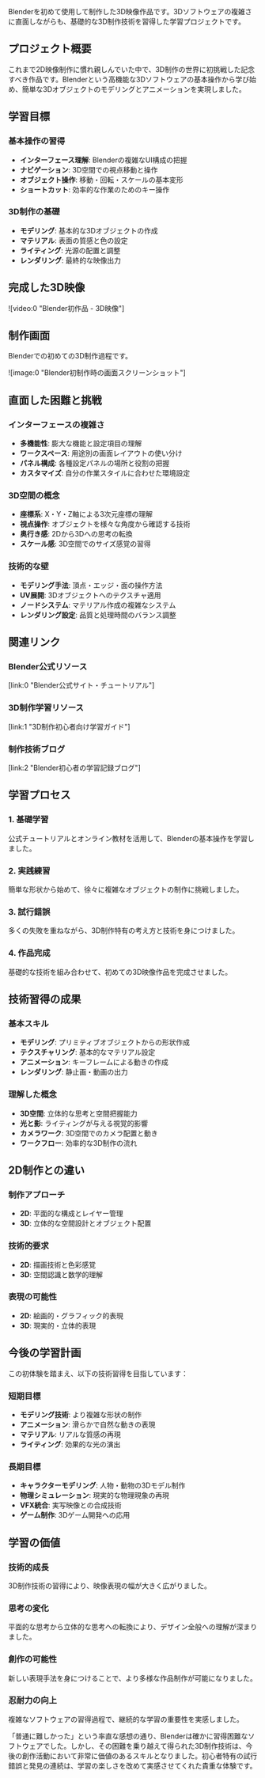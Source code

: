 Blenderを初めて使用して制作した3D映像作品です。3Dソフトウェアの複雑さに直面しながらも、基礎的な3D制作技術を習得した学習プロジェクトです。

## プロジェクト概要

これまで2D映像制作に慣れ親しんでいた中で、3D制作の世界に初挑戦した記念すべき作品です。Blenderという高機能な3Dソフトウェアの基本操作から学び始め、簡単な3Dオブジェクトのモデリングとアニメーションを実現しました。

## 学習目標

### 基本操作の習得

- **インターフェース理解**: Blenderの複雑なUI構成の把握
- **ナビゲーション**: 3D空間での視点移動と操作
- **オブジェクト操作**: 移動・回転・スケールの基本変形
- **ショートカット**: 効率的な作業のためのキー操作

### 3D制作の基礎

- **モデリング**: 基本的な3Dオブジェクトの作成
- **マテリアル**: 表面の質感と色の設定
- **ライティング**: 光源の配置と調整
- **レンダリング**: 最終的な映像出力

## 完成した3D映像

![video:0 "Blender初作品 - 3D映像"]

## 制作画面

Blenderでの初めての3D制作過程です。

![image:0 "Blender初制作時の画面スクリーンショット"]

## 直面した困難と挑戦

### インターフェースの複雑さ

- **多機能性**: 膨大な機能と設定項目の理解
- **ワークスペース**: 用途別の画面レイアウトの使い分け
- **パネル構成**: 各種設定パネルの場所と役割の把握
- **カスタマイズ**: 自分の作業スタイルに合わせた環境設定

### 3D空間の概念

- **座標系**: X・Y・Z軸による3次元座標の理解
- **視点操作**: オブジェクトを様々な角度から確認する技術
- **奥行き感**: 2Dから3Dへの思考の転換
- **スケール感**: 3D空間でのサイズ感覚の習得

### 技術的な壁

- **モデリング手法**: 頂点・エッジ・面の操作方法
- **UV展開**: 3Dオブジェクトへのテクスチャ適用
- **ノードシステム**: マテリアル作成の複雑なシステム
- **レンダリング設定**: 品質と処理時間のバランス調整

## 関連リンク

### Blender公式リソース

[link:0 "Blender公式サイト・チュートリアル"]

### 3D制作学習リソース

[link:1 "3D制作初心者向け学習ガイド"]

### 制作技術ブログ

[link:2 "Blender初心者の学習記録ブログ"]

## 学習プロセス

### 1. 基礎学習

公式チュートリアルとオンライン教材を活用して、Blenderの基本操作を学習しました。

### 2. 実践練習

簡単な形状から始めて、徐々に複雑なオブジェクトの制作に挑戦しました。

### 3. 試行錯誤

多くの失敗を重ねながら、3D制作特有の考え方と技術を身につけました。

### 4. 作品完成

基礎的な技術を組み合わせて、初めての3D映像作品を完成させました。

## 技術習得の成果

### 基本スキル

- **モデリング**: プリミティブオブジェクトからの形状作成
- **テクスチャリング**: 基本的なマテリアル設定
- **アニメーション**: キーフレームによる動きの作成
- **レンダリング**: 静止画・動画の出力

### 理解した概念

- **3D空間**: 立体的な思考と空間把握能力
- **光と影**: ライティングが与える視覚的影響
- **カメラワーク**: 3D空間でのカメラ配置と動き
- **ワークフロー**: 効率的な3D制作の流れ

## 2D制作との違い

### 制作アプローチ

- **2D**: 平面的な構成とレイヤー管理
- **3D**: 立体的な空間設計とオブジェクト配置

### 技術的要求

- **2D**: 描画技術と色彩感覚
- **3D**: 空間認識と数学的理解

### 表現の可能性

- **2D**: 絵画的・グラフィック的表現
- **3D**: 現実的・立体的表現

## 今後の学習計画

この初体験を踏まえ、以下の技術習得を目指しています：

### 短期目標

- **モデリング技術**: より複雑な形状の制作
- **アニメーション**: 滑らかで自然な動きの表現
- **マテリアル**: リアルな質感の再現
- **ライティング**: 効果的な光の演出

### 長期目標

- **キャラクターモデリング**: 人物・動物の3Dモデル制作
- **物理シミュレーション**: 現実的な物理現象の再現
- **VFX統合**: 実写映像との合成技術
- **ゲーム制作**: 3Dゲーム開発への応用

## 学習の価値

### 技術的成長

3D制作技術の習得により、映像表現の幅が大きく広がりました。

### 思考の変化

平面的な思考から立体的な思考への転換により、デザイン全般への理解が深まりました。

### 創作の可能性

新しい表現手法を身につけることで、より多様な作品制作が可能になりました。

### 忍耐力の向上

複雑なソフトウェアの習得過程で、継続的な学習の重要性を実感しました。

「普通に難しかった」という率直な感想の通り、Blenderは確かに習得困難なソフトウェアでした。しかし、その困難を乗り越えて得られた3D制作技術は、今後の創作活動において非常に価値のあるスキルとなりました。初心者特有の試行錯誤と発見の連続は、学習の楽しさを改めて実感させてくれた貴重な体験です。
